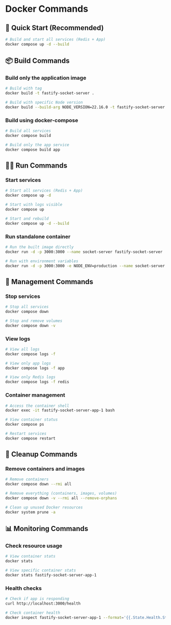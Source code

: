 # Docker Commands

## 🚀 Quick Start (Recommended)
```bash
# Build and start all services (Redis + App)
docker compose up -d --build
```

## 📦 Build Commands

### Build only the application image
```bash
# Build with tag
docker build -t fastify-socket-server .

# Build with specific Node version
docker build --build-arg NODE_VERSION=22.16.0 -t fastify-socket-server .
```

### Build using docker-compose
```bash
# Build all services
docker compose build

# Build only the app service
docker compose build app
```

## 🏃‍♂️ Run Commands

### Start services
```bash
# Start all services (Redis + App)
docker compose up -d

# Start with logs visible
docker compose up

# Start and rebuild
docker compose up -d --build
```

### Run standalone container
```bash
# Run the built image directly
docker run -d -p 3000:3000 --name socket-server fastify-socket-server

# Run with environment variables
docker run -d -p 3000:3000 -e NODE_ENV=production --name socket-server fastify-socket-server
```

## 🔧 Management Commands

### Stop services
```bash
# Stop all services
docker compose down

# Stop and remove volumes
docker compose down -v
```

### View logs
```bash
# View all logs
docker compose logs -f

# View only app logs
docker compose logs -f app

# View only Redis logs
docker compose logs -f redis
```

### Container management
```bash
# Access the container shell
docker exec -it fastify-socket-server-app-1 bash

# View container status
docker compose ps

# Restart services
docker compose restart
```

## 🧹 Cleanup Commands

### Remove containers and images
```bash
# Remove containers
docker compose down --rmi all

# Remove everything (containers, images, volumes)
docker compose down -v --rmi all --remove-orphans

# Clean up unused Docker resources
docker system prune -a
```

## 📊 Monitoring Commands

### Check resource usage
```bash
# View container stats
docker stats

# View specific container stats
docker stats fastify-socket-server-app-1
```

### Health checks
```bash
# Check if app is responding
curl http://localhost:3000/health

# Check container health
docker inspect fastify-socket-server-app-1 --format='{{.State.Health.Status}}'
```
